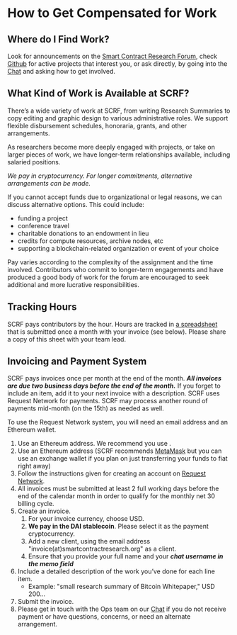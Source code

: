# How to Get Compensated for Work

## Where do I Find Work?

Look for announcements on the [Smart Contract Research Forum](https://www.smartcontractresearch.org/), check [Github](https://github.com/orgs/smartcontractresearchforum/projects/5) for active projects that interest you, or ask directly, by going into the [Chat](https://discord.gg/nJDwxv72) and asking how to get involved.

## What Kind of Work is Available at SCRF?

There’s a wide variety of work at SCRF, from writing Research Summaries to copy editing and graphic design to various administrative roles. We support flexible disbursement schedules, honoraria, grants, and other arrangements.

As researchers become more deeply engaged with projects, or take on larger pieces of work, we have longer-term relationships available, including salaried positions.

_We pay in cryptocurrency. For longer commitments, alternative arrangements can be made._

If you cannot accept funds due to organizational or legal reasons, we can discuss alternative options. This could include:

* funding a project
* conference travel
* charitable donations to an endowment in lieu
* credits for compute resources, archive nodes, etc
* supporting a blockchain-related organization or event of your choice

Pay varies according to the complexity of the assignment and the time involved. Contributors who commit to longer-term engagements and have produced a good body of work for the forum are encouraged to seek additional and more lucrative responsibilities.

## Tracking Hours

SCRF pays contributors by the hour. Hours are tracked in [a spreadsheet](https://docs.google.com/spreadsheets/d/19CmaqELKS_S2gWQIs2kddA91rv5zca-51mk_sOJ0gYs/edit?usp=sharing) that is submitted once a month with your invoice (see below). Please share a copy of this sheet with your team lead.

## Invoicing and Payment System

SCRF pays invoices once per month at the end of the month. **_All invoices are due two business days before the end of the month._** If you forget to include an item, add it to your next invoice with a description. SCRF uses Request Network for payments. SCRF may process another round of payments mid-month (on the 15th) as needed as well. 

To use the Request Network system, you will need an email address and an Ethereum wallet.

1. Use an Ethereum address. We recommend you use .
2. Use an Ethereum address (SCRF recommends [MetaMask](https://metamask.io/) but you can use an exchange wallet if you plan on just transferring your funds to fiat right away)
3. Follow the instructions given for creating an account on [Request Network](https://app.request.finance/login).
4. All invoices must be submitted at least 2 full working days before the end of the calendar month in order to qualify for the monthly net 30 billing cycle.
5. Create an invoice.
    1. For your invoice currency, choose USD.
    2. **We pay in the DAI stablecoin**. Please select it as the payment cryptocurrency.
    3. Add a new client, using the email address "invoice(at)smartcontractresearch.org" as a client.
    4. Ensure that you provide your full name and your **_chat username in the memo field_**
6. Include a detailed description of the work you’ve done for each line item.
    * Example: "small research summary of Bitcoin Whitepaper," USD 200...
7. Submit the invoice.
8. Please get in touch with the Ops team on our [Chat](https://discord.gg/nJDwxv72) if you do not receive payment or have questions, concerns, or need an alternate arrangement.
